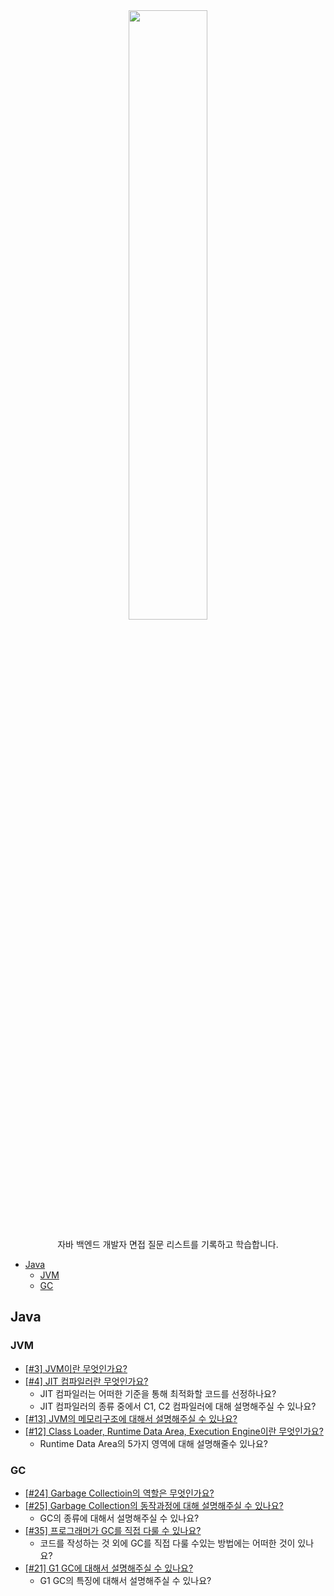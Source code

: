 <div align="center">
  <img src="https://media.geeksforgeeks.org/img-practice/banner/java-backend-development-thumbnail-old.png?v=1613759400" width="50%" height="50%">
  
  <p>자바 백엔드 개발자 면접 질문 리스트를 기록하고 학습합니다.</p>
</div>

* [Java](##Java)
  * [JVM](###JVM)
  * [GC](###GC)

## Java

### JVM

* [[#3] JVM이란 무엇인가요?](https://github.com/Today-I-Learn/backend-study/blob/develop/JAVA/JVM/%5B%233%5D%20JVM%EC%9D%B4%EB%9E%80%20%EB%AC%B4%EC%97%87%EC%9D%B8%EA%B0%80%EC%9A%94.md) 
* [[#4] JIT 컴파일러란 무엇인가요?](https://github.com/Today-I-Learn/backend-study/blob/develop/JAVA/JVM/%5B%234%5D%20JIT%20%EC%BB%B4%ED%8C%8C%EC%9D%BC%EB%9F%AC%EB%9E%80%20%EB%AC%B4%EC%97%87%EC%9D%B8%EA%B0%80%EC%9A%94.md)
  * JIT 컴파일러는 어떠한 기준을 통해 최적화할 코드를 선정하나요?
  * JIT 컴파일러의 종류 중에서 C1, C2 컴파일러에 대해 설명해주실 수 있나요?
* [[#13] JVM의 메모리구조에 대해서 설명해주실 수 있나요?](https://github.com/Today-I-Learn/backend-study/blob/develop/JAVA/JVM/%5B%2313%5D%20JVM%EC%9D%98%20%EB%A9%94%EB%AA%A8%EB%A6%AC%20%EA%B5%AC%EC%A1%B0%EC%97%90%20%EB%8C%80%ED%95%B4%20%EC%84%A4%EB%AA%85%ED%95%A0%20%EC%88%98%20%EC%9E%88%EB%82%98%EC%9A%94%3F.md)
* [[#12] Class Loader, Runtime Data Area, Execution Engine이란 무엇인가요?](https://github.com/Today-I-Learn/backend-study/blob/develop/JAVA/JVM/%5B%2312%5D%20Class%20Loader%2C%20Runtime%20Data%20Area%2C%20Execution%20Engine%EC%9D%B4%EB%9E%80%20%EB%AC%B4%EC%97%87%EC%9D%B8%EA%B0%80%EC%9A%94.md)
  * Runtime Data Area의 5가지 영역에 대해 설명해줄수 있나요?


### GC

* [[#24] Garbage Collectioin의 역할은 무엇인가요?](https://github.com/Today-I-Learn/backend-study/blob/develop/JAVA/GC/%5B%2324%5D%20Garbage%20Collectioin%EC%9D%98%20%EC%97%AD%ED%95%A0%EC%9D%80%20%EB%AC%B4%EC%97%87%EC%9D%B8%EA%B0%80%EC%9A%94.md)
* [[#25] Garbage Collection의 동작과정에 대해 설명해주실 수 있나요?](https://github.com/Today-I-Learn/backend-study/blob/develop/JAVA/GC/%5B%2325%5D%20Garbage%20Collection%EC%9D%98%20%EB%8F%99%EC%9E%91%EA%B3%BC%EC%A0%95%EC%9D%84%20%EC%84%A4%EB%AA%85%ED%95%A0%20%EC%88%98%20%EC%9E%88%EB%82%98%EC%9A%94%3F.md)
  * GC의 종류에 대해서 설명해주실 수 있나요?
* [[#35] 프로그래머가 GC를 직접 다룰 수 있나요?](https://github.com/Today-I-Learn/backend-study/blob/develop/JAVA/GC/%5B%2335%5D%20%ED%94%84%EB%A1%9C%EA%B7%B8%EB%9E%98%EB%A8%B8%EA%B0%80%20GC%EB%A5%BC%20%EC%A7%81%EC%A0%91%20%EB%8B%A4%EB%A3%B0%20%EC%88%98%20%EC%9E%88%EB%82%98%EC%9A%94%3F.md)
  * 코드를 작성하는 것 외에 GC를 직접 다룰 수있는 방법에는 어떠한 것이 있나요?
* [[#21] G1 GC에 대해서 설명해주실 수 있나요?](https://github.com/Today-I-Learn/backend-study/blob/develop/JAVA/GC/%5B%2321%5D%20G1%20GC%EC%97%90%20%EB%8C%80%ED%95%B4%EC%84%9C%20%EC%84%A4%EB%AA%85%ED%95%B4%EC%A3%BC%EC%8B%A4%20%EC%88%98%20%EC%9E%88%EB%82%98%EC%9A%94.md)
  * G1 GC의 특징에 대해서 설명해주실 수 있나요?
